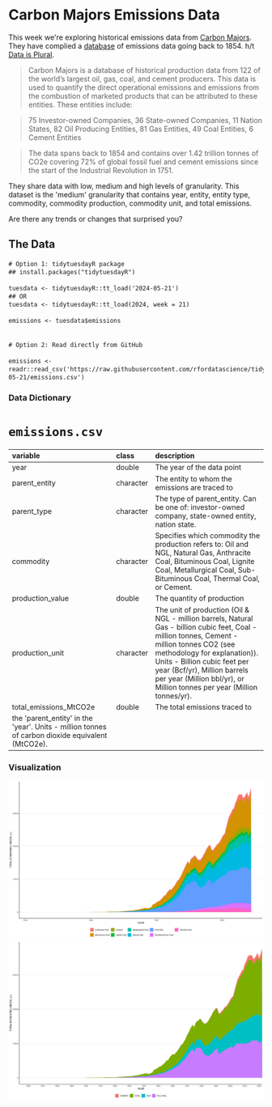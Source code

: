 # Carbon Majors Emissions Data

This week we're exploring historical emissions data from [Carbon Majors](https://carbonmajors.org/). They have complied a [database](https://carbonmajors.org/Downloads) of emissions data going back to 1854. h/t [Data is Plural](https://www.data-is-plural.com/archive/2024-05-15-edition/).

> Carbon Majors is a database of historical production data from 122 of the world’s largest oil, gas, coal, and cement producers. This data is used to quantify the direct operational emissions and emissions from the combustion of marketed products that can be attributed to these entities. These entities include:

> 75 Investor-owned Companies, 36 State-owned Companies, 11 Nation States, 82 Oil Producing Entities, 81 Gas Entities, 49 Coal Entities, 6 Cement Entities

> The data spans back to 1854 and contains over 1.42 trillion tonnes of CO2e covering 72% of global fossil fuel and cement emissions since the start of the Industrial Revolution in 1751.

They share data with low, medium and high levels of granularity. This dataset is the 'medium' granularity that contains year, entity, entity type, commodity, commodity production, commodity unit, and total emissions.

Are there any trends or changes that surprised you?

## The Data

```{r}
# Option 1: tidytuesdayR package 
## install.packages("tidytuesdayR")

tuesdata <- tidytuesdayR::tt_load('2024-05-21')
## OR
tuesdata <- tidytuesdayR::tt_load(2024, week = 21)

emissions <- tuesdata$emissions


# Option 2: Read directly from GitHub

emissions <- readr::read_csv('https://raw.githubusercontent.com/rfordatascience/tidytuesday/master/data/2024/2024-05-21/emissions.csv')
```

### Data Dictionary

# `emissions.csv`

| variable | class | description |
|:---|:---|:---|
| year | double | The year of the data point |
| parent_entity | character | The entity to whom the emissions are traced to |
| parent_type | character | The type of parent_entity. Can be one of: investor-owned company, state-owned entity, nation state. |
| commodity | character | Specifies which commodity the production refers to: Oil and NGL, Natural Gas, Anthracite Coal, Bituminous Coal, Lignite Coal, Metallurgical Coal, Sub-Bituminous Coal, Thermal Coal, or Cement. |
| production_value | double | The quantity of production |
| production_unit | character | The unit of production (Oil & NGL - million barrels, Natural Gas - billion cubic feet, Coal - million tonnes, Cement - million tonnes CO2 (see methodology for explanation)). Units - Billion cubic feet per year (Bcf/yr), Million barrels per year (Million bbl/yr), or Million tonnes per year (Million tonnes/yr). |
| total_emissions_MtCO2e | double | The total emissions traced to |
| the 'parent_entity' in the 'year'. Units - million tonnes of carbon dioxide equivalent (MtCO2e). |  |  |

### Visualization

![emissions_uncategorized](emissions_uncategorized.jpeg) ![emissions_categorized](emissions_categorized.jpeg)
